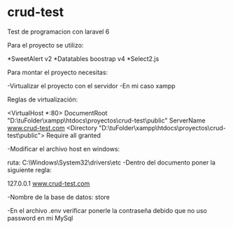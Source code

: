 # crud-test
Test de programacion con laravel 6

Para el proyecto se utilizo:

*SweetAlert v2
*Datatables boostrap v4
*Select2.js

Para montar el proyecto necesitas:

-Virtualizar el proyecto con el servidor 
-En mi caso xampp


Reglas de virtualización:

<VirtualHost *:80> 
  DocumentRoot "D:\tuFolder\xampp\htdocs\proyectos\crud-test\public"
  ServerName www.crud-test.com
  <Directory "D:\tuFolder\xampp\htdocs\proyectos\crud-test\public">
    Require all granted
  </Directory>
</VirtualHost>



-Modificar el archivo host en windows:

ruta: C:\Windows\System32\drivers\etc
-Dentro del documento poner la siguiente regla: 

127.0.0.1 www.crud-test.com


-Nombre de la base de datos: store

-En el archivo .env verificar ponerle la contraseña debido que no uso password en mi MySql














